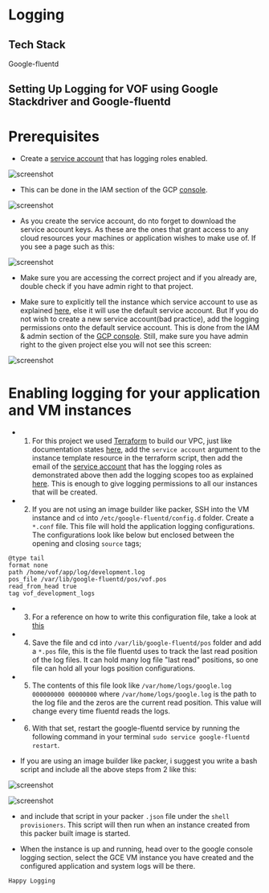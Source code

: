 # Logging

## Tech Stack
Google-fluentd

## Setting Up Logging for VOF using Google Stackdriver and Google-fluentd

# Prerequisites

- Create a [service account](https://cloud.google.com/compute/docs/access/create-enable-service-accounts-for-instances) that has logging roles enabled.

![screenshot](https://github.com/FlevianK/vof-terraform/blob/master/docs/screenshots/logging_roles.png)
- This can be done in the IAM section of the GCP [console](console.clound.google.com).

![screenshot](https://github.com/FlevianK/vof-terraform/blob/master/docs/screenshots/iam_menu.png)

- As you create the service account, do nto forget to download the service account keys. As these are the ones that grant access to any cloud resources your machines or application wishes to make use of. If you see a page such as this:

![screenshot](https://github.com/FlevianK/vof-terraform/blob/master/docs/screenshots/choose_right_project.png)

- Make sure you are accessing the correct project and if you already are, double check if you have admin right to that project.

- Make sure to explicitly tell the instance which service account to use as explained [here](https://cloud.google.com/compute/docs/access/create-enable-service-accounts-for-instances), else it will use the default service account. But If you do not wish to create a new service account(bad practice), add the logging permissions onto the default service account. This is done from the IAM & admin section of the [GCP console](https://console.cloud.google.com/iam-admin/iam/). Still, make sure you have admin right to the given project else you will not see this screen:

![screenshot](https://github.com/FlevianK/vof-terraform/blob/master/docs/screenshots/editing_roles.png)

# Enabling logging for your application and VM instances

- 1. For this project we used [Terraform](https://www.terraform.io) to build our VPC, just like documentation states [here](https://www.terraform.io/docs/providers/google/r/compute_instance.html), add the `service account` argument to the instance template resource in the terraform script, then add the email of the [service account](https://www.packer.io/docs/builders/googlecompute.html) that has the logging roles as demonstrated above then  add the logging scopes too as explained [here](https://cloud.google.com/logging/docs/access-control). This is enough to give logging permissions to all our instances that will be created.

- 2. If you are not using an image builder like packer, SSH into the VM instance and `cd` into `/etc/google-fluentd/config.d` folder. Create a `*.conf` file. This file will hold the application logging configurations. The configurations look like below but enclosed between the opening and closing `source` tags;
>
    @type tail
    format none
    path /home/vof/app/log/development.log
    pos_file /var/lib/google-fluentd/pos/vof.pos
    read_from_head true
    tag vof_development_logs


- 3. For a reference on how to write this configuration file, take a look at [this](https://docs.fluentd.org/v0.12/articles/config-file)
		
- 4. Save the file and cd into `/var/lib/google-fluentd/pos` folder and add a `*.pos` file, this is the file fluentd uses to track the last read position of the log files. It can hold many log file "last read" positions, so one file can hold all your logs position configurations.

- 5. The contents of this file look like `/var/home/logs/google.log 000000000 00000000` where  `/var/home/logs/google.log` is the path to the log file and the zeros are the current read position. This value will change every time fluentd reads the logs.

- 6. With that set, restart the google-fluentd service by running the following command in your terminal `sudo service google-fluentd restart`.

- If you are using an image builder like packer, i suggest you write a bash script and include all the above steps from 2 like this:

![screenshot](https://github.com/FlevianK/vof-terraform/blob/master/docs/screenshots/configure_google_fluentd.png)

![screenshot](https://github.com/FlevianK/vof-terraform/blob/master/docs/screenshots/configure2.png)

- and include that script in your packer `.json` file under the `shell provisioners`. This script will then run when an instance created from this packer built image is started.

- When the instance is up and running, head over to the google console logging section, select the GCE VM instance you have created and the configured application and system logs will be there.


`Happy Logging`
